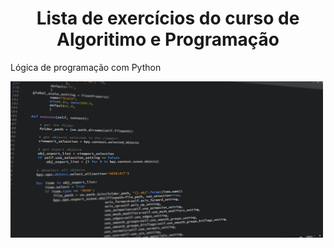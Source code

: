<h1 align="center">Lista de exercícios do curso de Algoritimo e Programação</h1>
<p>Lógica de programação com Python</p>
<img src ="code-g5e3208020_1280.png" width="500" height = "250" >

